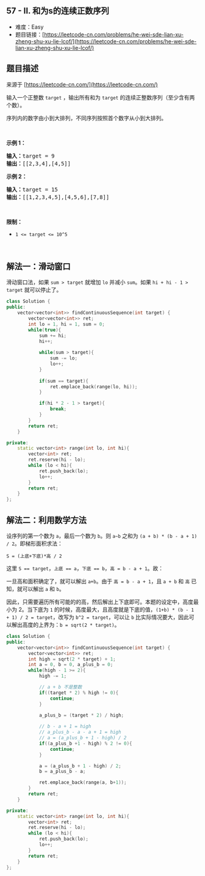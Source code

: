 ## 57 - II. 和为s的连续正数序列

- 难度：Easy
- 题目链接：[https://leetcode-cn.com/problems/he-wei-sde-lian-xu-zheng-shu-xu-lie-lcof/](https://leetcode-cn.com/problems/he-wei-sde-lian-xu-zheng-shu-xu-lie-lcof/)


## 题目描述

来源于 [https://leetcode-cn.com/](https://leetcode-cn.com/)

<p>输入一个正整数 <code>target</code> ，输出所有和为 <code>target</code> 的连续正整数序列（至少含有两个数）。</p>

<p>序列内的数字由小到大排列，不同序列按照首个数字从小到大排列。</p>

<p>&nbsp;</p>

<p><strong>示例 1：</strong></p>

<pre><strong>输入：</strong>target = 9
<strong>输出：</strong>[[2,3,4],[4,5]]
</pre>

<p><strong>示例 2：</strong></p>

<pre><strong>输入：</strong>target = 15
<strong>输出：</strong>[[1,2,3,4,5],[4,5,6],[7,8]]
</pre>

<p>&nbsp;</p>

<p><strong>限制：</strong></p>

<ul>
	<li><code>1 &lt;= target &lt;= 10^5</code></li>
</ul>

<p>&nbsp;</p>


## 解法一：滑动窗口

滑动窗口法，如果 `sum > target` 就增加 `lo` 并减小 `sum`。如果 `hi + hi - 1 > target` 就可以停止了。  

```c++
class Solution {
public:
    vector<vector<int>> findContinuousSequence(int target) {
        vector<vector<int>> ret;
        int lo = 1, hi = 1, sum = 0;
        while(true){
            sum += hi;
            hi++;
            
            while(sum > target){
                sum -= lo;
                lo++;
            }
            
            if(sum == target){
                ret.emplace_back(range(lo, hi));
            }

            if(hi * 2 - 1 > target){
                break;
            }
        }
        return ret;
    }

private:
    static vector<int> range(int lo, int hi){
        vector<int> ret;
        ret.reserve(hi - lo);
        while (lo < hi){
            ret.push_back(lo);
            lo++;
        }
        return ret;
    }
};
```

## 解法二：利用数学方法

设序列的第一个数为 `a`，最后一个数为 `b`。则 `a~b` 之和为 `(a + b) * (b - a + 1) / 2`。即梯形面积求法：

`S = (上底+下底)*高 / 2`

这里 `S == target`，`上底 == a`，`下底 == b`，`高 = b - a + 1`。故：

一旦高和面积确定了，就可以解出 `a+b`。由于 `高 = b - a + 1`，且 `a + b` 和 `高` 已知，就可以解出 `a` 和 `b`。

因此，只需要遍历所有可能的的高，然后解出上下底即可。本题的设定中，高度最小为 2。当下底为 `1` 的时候，高度最大，且高度就是下底的值，`(1+b) * (b - 1 + 1) / 2 = target`，改写为 `b^2 = target`，可以让 `b` 比实际情况要大，因此可以解出高度的上界为：`b = sqrt(2 * target)`。

```c++
class Solution {
public:
    vector<vector<int>> findContinuousSequence(int target) {
        vector<vector<int>> ret;
        int high = sqrt(2 * target) + 1;
        int a = 0, b = 0, a_plus_b = 0;
        while(high - 1 >= 2){
            high -= 1;

            // a + b 不是整数
            if((target * 2) % high != 0){
                continue;
            }
            
            a_plus_b = (target * 2) / high;

            // b - a + 1 = high
            // a_plus_b - a - a + 1 = high
            // a = (a_plus_b + 1 - high) / 2
            if((a_plus_b +1 - high) % 2 != 0){
                continue;
            }

            a = (a_plus_b + 1 - high) / 2;
            b = a_plus_b - a;

            ret.emplace_back(range(a, b+1));
        }
        return ret;
    }

private:
    static vector<int> range(int lo, int hi){
        vector<int> ret;
        ret.reserve(hi - lo);
        while (lo < hi){
            ret.push_back(lo);
            lo++;
        }
        return ret;
    }
};
```